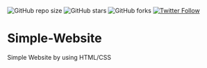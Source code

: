 ![GitHub repo size](https://img.shields.io/github/repo-size/busenurcetin/Simple-Website)
![GitHub stars](https://img.shields.io/github/stars/busenurcetin/Simple-Website?style=social)
![GitHub forks](https://img.shields.io/github/forks/busenurcetin/Simple-Website?style=social)
[![Twitter Follow](https://img.shields.io/twitter/follow/busenurcetin16?style=social)](https://twitter.com/intent/follow?screen_name=busenurcetin16)

# Simple-Website
Simple Website by using HTML/CSS
